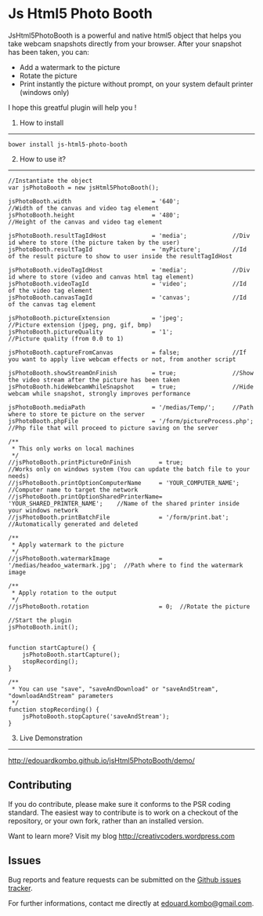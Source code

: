 Js Html5 Photo Booth
====================

JsHtml5PhotoBooth is a powerful and native html5 object that helps you take webcam snapshots directly from your browser.
After your snapshot has been taken, you can:
- Add a watermark to the picture
- Rotate the picture
- Print instantly the picture without prompt, on your system default printer (windows only)

I hope this greatful plugin will help you !


1) How to install
---------------------

    bower install js-html5-photo-booth


2) How to use it?
-----------------

    //Instantiate the object
    var jsPhotoBooth = new jsHtml5PhotoBooth();

    jsPhotoBooth.width                       = '640';               //Width of the canvas and video tag element
    jsPhotoBooth.height                      = '480';               //Height of the canvas and video tag element

    jsPhotoBooth.resultTagIdHost             = 'media';             //Div id where to store (the picture taken by the user)
    jsPhotoBooth.resultTagId                 = 'myPicture';         //Id of the result picture to show to user inside the resultTagIdHost

    jsPhotoBooth.videoTagIdHost              = 'media';             //Div id where to store (video and canvas html tag element)
    jsPhotoBooth.videoTagId                  = 'video';             //Id of the video tag element
    jsPhotoBooth.canvasTagId                 = 'canvas';            //Id of the canvas tag element

    jsPhotoBooth.pictureExtension            = 'jpeg';             //Picture extension (jpeg, png, gif, bmp)
    jsPhotoBooth.pictureQuality              = '1';                 //Picture quality (from 0.0 to 1)

    jsPhotoBooth.captureFromCanvas           = false;               //If you want to apply live webcam effects or not, from another script

    jsPhotoBooth.showStreamOnFinish          = true;                //Show the video stream after the picture has been taken
    jsPhotoBooth.hideWebcamWhileSnapshot     = true;                //Hide webcam while snapshot, strongly improves performance

    jsPhotoBooth.mediaPath                   = '/medias/Temp/';     //Path where to store te picture on the server
    jsPhotoBooth.phpFile                     = '/form/pictureProcess.php'; //Php file that will proceed to picture saving on the server

    /**
     * This only works on local machines
     */
    //jsPhotoBooth.printPictureOnFinish        = true;                //Works only on windows system (You can update the batch file to your needs)
    //jsPhotoBooth.printOptionComputerName     = 'YOUR_COMPUTER_NAME';        //Computer name to target the network
    //jsPhotoBooth.printOptionSharedPrinterName= 'YOUR_SHARED_PRINTER_NAME';    //Name of the shared printer inside your windows network
    //jsPhotoBooth.printBatchFile              = '/form/print.bat';    //Automatically generated and deleted

    /**
     * Apply watermark to the picture
     */
    //jsPhotoBooth.watermarkImage              = '/medias/headoo_watermark.jpg';  //Path where to find the watermark image

    /**
     * Apply rotation to the output
     */
    //jsPhotoBooth.rotation                    = 0;  //Rotate the picture

    //Start the plugin
    jsPhotoBooth.init();


    function startCapture() {
        jsPhotoBooth.startCapture();
        stopRecording();
    }

    /**
     * You can use "save", "saveAndDownload" or "saveAndStream", "downloadAndStream" parameters
     */
    function stopRecording() {
        jsPhotoBooth.stopCapture('saveAndStream');
    }

        
3) Live Demonstration
---------------------

http://edouardkombo.github.io/jsHtml5PhotoBooth/demo/
    

Contributing
-------------

If you do contribute, please make sure it conforms to the PSR coding standard. The easiest way to contribute is to work on a checkout of the repository, or your own fork, rather than an installed version.

Want to learn more? Visit my blog http://creativcoders.wordpress.com


Issues
------

Bug reports and feature requests can be submitted on the [Github issues tracker](https://github.com/edouardkombo/jsHtml5PhotoBooth/issues).

For further informations, contact me directly at edouard.kombo@gmail.com.
